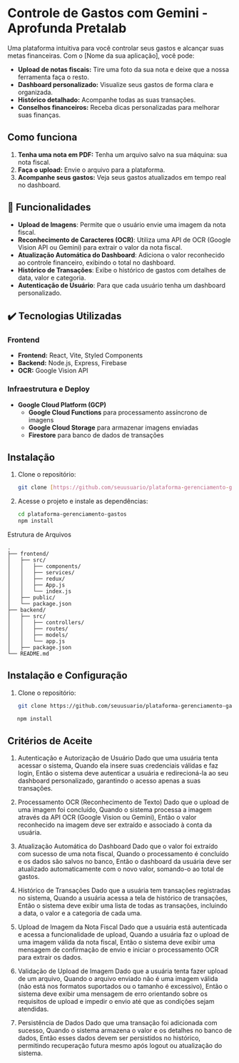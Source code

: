 # Controle de Gastos com Gemini - Aprofunda Pretalab

Uma plataforma intuitiva para você controlar seus gastos e alcançar suas metas financeiras. Com o [Nome da sua aplicação], você pode:

- **Upload de notas fiscais:** Tire uma foto da sua nota e deixe que a nossa ferramenta faça o resto.
- **Dashboard personalizado:** Visualize seus gastos de forma clara e organizada.
- **Histórico detalhado:** Acompanhe todas as suas transações.
- **Conselhos financeiros:** Receba dicas personalizadas para melhorar suas finanças.

## Como funciona

1. **Tenha uma nota em PDF:** Tenha um arquivo salvo na sua máquina: sua nota fiscal.
2. **Faça o upload:** Envie o arquivo para a plataforma.
3. **Acompanhe seus gastos:** Veja seus gastos atualizados em tempo real no dashboard.

## 🔨 Funcionalidades

- **Upload de Imagens**: Permite que o usuário envie uma imagem da nota fiscal.
- **Reconhecimento de Caracteres (OCR)**: Utiliza uma API de OCR (Google Vision API ou Gemini) para extrair o valor da nota fiscal.
- **Atualização Automática do Dashboard**: Adiciona o valor reconhecido ao controle financeiro, exibindo o total no dashboard.
- **Histórico de Transações**: Exibe o histórico de gastos com detalhes de data, valor e categoria.
- **Autenticação de Usuário**: Para que cada usuário tenha um dashboard personalizado.

## ✔️ Tecnologias Utilizadas

### Frontend

- **Frontend:** React, Vite, Styled Components
- **Backend:** Node.js, Express, Firebase
- **OCR:** Google Vision API

### Infraestrutura e Deploy

- **Google Cloud Platform (GCP)**
  - **Google Cloud Functions** para processamento assíncrono de imagens
  - **Google Cloud Storage** para armazenar imagens enviadas
  - **Firestore** para banco de dados de transações

##

## Instalação

1. Clone o repositório:

   ```bash
   git clone [https://github.com/seuusuario/plataforma-gerenciamento-gastos.git](https://github.com/seuusuario/plataforma-gerenciamento-gastos.git)

   ```

2. Acesse o projeto e instale as dependências:
   ```bash
   cd plataforma-gerenciamento-gastos
   npm install
   ```

Estrutura de Arquivos

```
.
├── frontend/
│   ├── src/
│   │   ├── components/
│   │   ├── services/
│   │   ├── redux/
│   │   ├── App.js
│   │   └── index.js
│   ├── public/
│   └── package.json
├── backend/
│   ├── src/
│   │   ├── controllers/
│   │   ├── routes/
│   │   ├── models/
│   │   └── app.js
│   ├── package.json
└── README.md
```

## Instalação e Configuração

1. Clone o repositório:

   ```bash
   git clone https://github.com/seuusuario/plataforma-gerenciamento-gastos.git
   ```

```sh
   npm install
```

## Critérios de Aceite

1. Autenticação e Autorização de Usuário
   Dado que uma usuária tenta acessar o sistema,
   Quando ela insere suas credenciais válidas e faz login,
   Então o sistema deve autenticar a usuária e redirecioná-la ao seu dashboard personalizado, garantindo o acesso apenas a suas transações.

2. Processamento OCR (Reconhecimento de Texto)
   Dado que o upload de uma imagem foi concluído,
   Quando o sistema processa a imagem através da API OCR (Google Vision ou Gemini),
   Então o valor reconhecido na imagem deve ser extraído e associado à conta da usuária.

3. Atualização Automática do Dashboard
   Dado que o valor foi extraído com sucesso de uma nota fiscal,
   Quando o processamento é concluído e os dados são salvos no banco,
   Então o dashboard da usuária deve ser atualizado automaticamente com o novo valor, somando-o ao total de gastos.

4. Histórico de Transações
   Dado que a usuária tem transações registradas no sistema,
   Quando a usuária acessa a tela de histórico de transações,
   Então o sistema deve exibir uma lista de todas as transações, incluindo a data, o valor e a categoria de cada uma.

5. Upload de Imagem da Nota Fiscal
   Dado que a usuária está autenticada e acessa a funcionalidade de upload,
   Quando a usuária faz o upload de uma imagem válida da nota fiscal,
   Então o sistema deve exibir uma mensagem de confirmação de envio e iniciar o processamento OCR para extrair os dados.

6. Validação de Upload de Imagem
   Dado que a usuária tenta fazer upload de um arquivo,
   Quando o arquivo enviado não é uma imagem válida (não está nos formatos suportados ou o tamanho é excessivo),
   Então o sistema deve exibir uma mensagem de erro orientando sobre os requisitos de upload e impedir o envio até que as condições sejam atendidas.

7. Persistência de Dados
   Dado que uma transação foi adicionada com sucesso,
   Quando o sistema armazena o valor e os detalhes no banco de dados,
   Então esses dados devem ser persistidos no histórico, permitindo recuperação futura mesmo após logout ou atualização do sistema.
